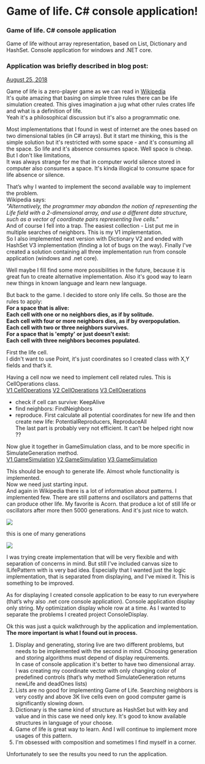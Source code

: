 # Game of life. C# console application!
### Game of life. C# console application
Game of life without array representation, based on List, Dictionary and HashSet.
Console application for windows and .NET core.

### Application was briefly described in blog post:
[August 25, 2018](https://jlamch.blogspot.com/2018/08/game-of-life-c-console-application.html "permanent link")

Game of life is a zero-player game as we can read in  [Wikipedia](https://en.wikipedia.org/wiki/Conway%27s_Game_of_Life)  
It's quite amazing that basing on simple three rules there can be life simulation created. This gives imagination a jug what other rules crates life and what is a definition of life.  
Yeah it's a philosophical discussion but it's also a programmatic one.  
  
Most implementations that I found in west of internet are the ones based on two dimensional tables (in C# arrays). But it start me thinking, this is the simple solution but it's restricted with some space - and it's consuming all the space. So life and it's absence consumes space. Well space is cheap. But I don't like limitations,  
It was always strange for me that in computer world silence stored in computer also consumes a space. It's kinda illogical to consume space for life absence or silence.  
  
That’s why I wanted to implement the second available way to implement the problem.  
Wikipedia says:  
_"Alternatively, the programmer may abandon the notion of representing the Life field with a 2-dimensional array, and use a different data structure, such as a vector of coordinate pairs representing live cells."_  
And of course I fell into a trap. The easiest collection - List put me in multiple searches of neighbors. This is my V1 implementation.  
So I also implemented next version with Dictionary V2 and ended with HashSet V3 implementation (finding a lot of bugs on the way). Finally I've created a solution containing all three implementation run from console application (windows and .net core).   
  
Well maybe I fill find some more possibilities in the future, because it is great fun to create alternative implementation. Also it's good way to learn new things in known language and learn new language.  
  
But back to the game. I decided to store only life cells. So those are the rules to apply:  
**For a space that is alive:**  
**Each cell with one or no neighbors dies, as if by solitude.**  
**Each cell with four or more neighbors dies, as if by overpopulation.**  
**Each cell with two or three neighbors survives.**  
**For a space that is 'empty' or just doesn't exist:**  
**Each cell with three neighbors becomes populated.**  
  
First the life cell.  
I didn't want to use Point, it's just coordinates so I created class with X,Y fields and that’s it.  
  
Having a cell now we need to implement cell related rules. This is CellOperations class.  
[V1 CellOperations](https://github.com/jlamch/GameOfLife/blob/master/src/JL.GameOfLife.Core/V1/CellOperations.cs) [V2 CellOperations](https://github.com/jlamch/GameOfLife/blob/master/src/JL.GameOfLife.Core/V2/CellOperations.cs) [V3 CellOperations](https://github.com/jlamch/GameOfLife/blob/master/src/JL.GameOfLife.Core/V1/CellOperations.cs)  
- check if cell can survive:  KeepAlive  
- find neighbors:  FindNeighbors  
- reproduce. First calculate all potential coordinates for new life and then create new life:  PotentialReproducers, ReproduceAll  
The last part is probably very not efficient. It can’t be helped right now ??  
  
Now glue it together in GameSimulation class, and to be more specific in SimulateGeneration method.  
[V1 GameSimulation](https://github.com/jlamch/GameOfLife/blob/master/src/JL.GameOfLife.Core/V1/GameSimulation.cs) [V2 GameSimulation](https://github.com/jlamch/GameOfLife/blob/master/src/JL.GameOfLife.Core/V2/GameSimulation.cs) [V3 GameSimulation](https://github.com/jlamch/GameOfLife/blob/master/src/JL.GameOfLife.Core/V3/GameSimulation.cs)  
  
This should be enough to generate life. Almost whole functionality is implemented.  
Now we need just starting input.  
And again in Wikipedia there is a lot of information about patterns. I implemented few. There are still patterns and oscillators and patterns that can produce other life. My favorite is Acorn. that produce a lot of still life or oscillators after more then 5000 generations. And it's just nice to watch.  

[![](https://3.bp.blogspot.com/-6DXzMKpwJ-s/W4HOCC3mVNI/AAAAAAAAOBc/F_rVVjDxQVI43jI569Q34xr67ogHJJpSQCLcBGAs/s320/146px-Game_of_life_acorn.svg.png)](https://3.bp.blogspot.com/-6DXzMKpwJ-s/W4HOCC3mVNI/AAAAAAAAOBc/F_rVVjDxQVI43jI569Q34xr67ogHJJpSQCLcBGAs/s1600/146px-Game_of_life_acorn.svg.png)

  
this is one of many generations  

[![](https://1.bp.blogspot.com/-VzBN3d9geWI/W4HOkZLiDhI/AAAAAAAAOBk/l6O_msKuGVIKV0rRynGhYTbBAsxvkIWJQCLcBGAs/s640/Screen%2BShot%2B2018-08-25%2Bat%2B19.13.27.png)](https://1.bp.blogspot.com/-VzBN3d9geWI/W4HOkZLiDhI/AAAAAAAAOBk/l6O_msKuGVIKV0rRynGhYTbBAsxvkIWJQCLcBGAs/s1600/Screen%2BShot%2B2018-08-25%2Bat%2B19.13.27.png)

  
  
I was trying create implementation that will be very flexible and with separation of concerns in mind. But still I've included canvas size to ILifePattern with is very bad idea. Especially that I wanted just the logic implementation, that is separated from displaying, and I've mixed it. This is something to be improved.  
  
As for displaying I created console application to be easy to run everywhere (that’s why also .net core console application). Console application display only string. My optimization display whole row at a time. As I wanted to separate the problems I created project ConsoleDisplay.  
  
Ok this was just a quick walkthrough by the application and implementation.  
**The more important is what I found out in process.**  
  

1.  Display and generating, storing live are two different problems, but needs to be implemented with the second in mind. Choosing generation and storing algorithms must depend of display requirements.  
    In case of console application it's better to have two dimensional array.  
    I was creating my coordinate vector with only changing color of predefined controls (that’s why method SimulateGeneration returns newLife and deadOnes lists)
2.  Lists are no good for implementing Game of Life. Searching neighbors is very costly and above 3K live cells even on good computer game is significantly slowing down.
3.  Dictionary is the same kind of structure as HashSet but with key and value and in this case we need only key. It's good to know available structures in language of your choose.
4.  Game of life is great way to learn. And I will continue to implement more usages of this pattern.
5.  I'm obsessed with composition and sometimes I find myself in a corner.

  
  
Unfortunately to see the results you need to run the application.
